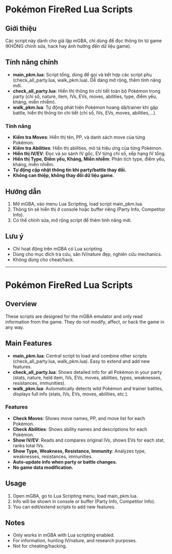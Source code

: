 



# Pokémon FireRed Lua Scripts
## Giới thiệu

Các script này dành cho giả lập mGBA, chỉ dùng để đọc thông tin từ game (KHÔNG chỉnh sửa, hack hay ảnh hưởng đến dữ liệu game).

## Tính năng chính

- **main_pkm.lua**: Script tổng, dùng để gọi và kết hợp các script phụ (check_all_party.lua, walk_pkm.lua). Dễ dàng mở rộng, thêm tính năng mới.
- **check_all_party.lua**: Hiển thị thông tin chi tiết toàn bộ Pokémon trong party (chỉ số, nature, item, IVs, EVs, moves, abilities, type, điểm yếu, kháng, miễn nhiễm).
- **walk_pkm.lua**: Tự động phát hiện Pokémon hoang dã/trainer khi gặp battle, hiển thị thông tin chi tiết (chỉ số, IVs, EVs, moves, abilities,...).

### Tính năng 

- **Kiểm tra Moves**: Hiển thị tên, PP, và danh sách move của từng Pokémon.
- **Kiểm tra Abilities**: Hiển thị abilities, mô tả hiệu ứng của từng Pokémon.
- **Hiển thị IV/EV**: Đọc và so sánh IV gốc, EV từng chỉ số, xếp hạng IV tổng.
- **Hiển thị Type, Điểm yếu, Kháng, Miễn nhiễm**: Phân tích type, điểm yếu, kháng, miễn nhiễm.
- **Tự động cập nhật thông tin khi party/battle thay đổi.**
- **Không can thiệp, không thay đổi dữ liệu game.**

## Hướng dẫn

1. Mở mGBA, vào menu Lua Scripting, load script main_pkm.lua.
2. Thông tin sẽ hiển thị ở console hoặc buffer riêng (Party Info, Competitor Info).
3. Có thể chỉnh sửa, mở rộng script để thêm tính năng mới.

## Lưu ý

- Chỉ hoạt động trên mGBA có Lua scripting.
- Dùng cho mục đích tra cứu, săn IV/nature đẹp, nghiên cứu mechanics.
- Không dùng cho cheat/hack.

---

# Pokémon FireRed Lua Scripts

## Overview

These scripts are designed for the mGBA emulator and only read information from the game. They do not modify, affect, or hack the game in any way.

## Main Features

- **main_pkm.lua**: Central script to load and combine other scripts (check_all_party.lua, walk_pkm.lua). Easy to extend and add new features.
- **check_all_party.lua**: Shows detailed info for all Pokémon in your party (stats, nature, held item, IVs, EVs, moves, abilities, types, weaknesses, resistances, immunities).
- **walk_pkm.lua**: Automatically detects wild Pokémon and trainer battles, displays full info (stats, IVs, EVs, moves, abilities, etc.).

### Features

- **Check Moves**: Shows move names, PP, and move list for each Pokémon.
- **Check Abilities**: Shows ability names and descriptions for each Pokémon.
- **Show IV/EV**: Reads and compares original IVs, shows EVs for each stat, ranks total IVs.
- **Show Type, Weakness, Resistance, Immunity**: Analyzes type, weaknesses, resistances, immunities.
- **Auto-update info when party or battle changes.**
- **No game data modification.**

## Usage

1. Open mGBA, go to Lua Scripting menu, load main_pkm.lua.
2. Info will be shown in console or buffer (Party Info, Competitor Info).
3. You can edit/extend scripts to add new features.

## Notes

- Only works in mGBA with Lua scripting enabled.
- For information, hunting IV/nature, and research purposes.
- Not for cheating/hacking.




